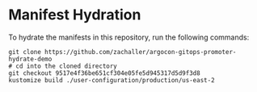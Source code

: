 # Manifest Hydration

To hydrate the manifests in this repository, run the following commands:

```shell
git clone https://github.com/zachaller/argocon-gitops-promoter-hydrate-demo
# cd into the cloned directory
git checkout 9517e4f36be651cf304e05fe5d945317d5d9f3d8
kustomize build ./user-configuration/production/us-east-2
```
